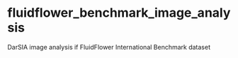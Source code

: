 # fluidflower_benchmark_image_analysis
DarSIA image analysis if FluidFlower International Benchmark dataset
